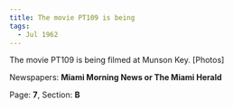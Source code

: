 ```yaml
---  
title: The movie PT109 is being  
tags:  
  - Jul 1962  
---  
```

  
The movie PT109 is being filmed at Munson Key. [Photos]  
  
Newspapers: **Miami Morning News or The Miami Herald**  
  
Page: **7**, Section: **B** 
